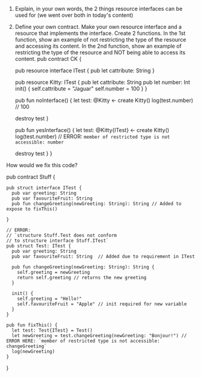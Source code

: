 1. Explain, in your own words, the 2 things resource interfaces can be used for (we went over both in today's content)

2. Define your own contract. Make your own resource interface and a resource that implements the interface. Create 2 functions. In the 1st function, show an example of not restricting the type of the resource and accessing its content. In the 2nd function, show an example of restricting the type of the resource and NOT being able to access its content.
pub contract CK {

    pub resource interface ITest {
      pub let cattribute: String
    }

    pub resource Kitty: ITest {
      pub let cattribute: String
      pub let number: Int
      init() {
        self.cattribute = "Jaguar"
        self.number = 100
      }
    }

    pub fun noInterface() {
      let test: @Kitty <- create Kitty()
      log(test.number) // 100

      destroy test
    }

    pub fun yesInterface() {
      let test: @Kitty{ITest} <- create Kitty()
      log(test.number) // ERROR: `member of restricted type is not accessible: number`

      destroy test
    }
}

How would we fix this code?

pub contract Stuff {

    pub struct interface ITest {
      pub var greeting: String
      pub var favouriteFruit: String 
      pub fun changeGreeting(newGreeting: String): String // Added to expose to fixThis()

    }

    // ERROR:
    // `structure Stuff.Test does not conform 
    // to structure interface Stuff.ITest`
    pub struct Test: ITest {
      pub var greeting: String
      pub var favouriteFruit: String  // Added due to requirement in ITest
      
      pub fun changeGreeting(newGreeting: String): String {
        self.greeting = newGreeting
        return self.greeting // returns the new greeting
      }

      init() {
        self.greeting = "Hello!"
        self.favouriteFruit = "Apple" // init required for new variable
      }
    }

    pub fun fixThis() {
      let test: Test{ITest} = Test()
      let newGreeting = test.changeGreeting(newGreeting: "Bonjour!") // ERROR HERE: `member of restricted type is not accessible: changeGreeting`
      log(newGreeting)
    }
}
